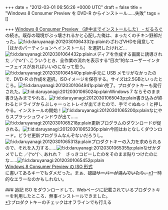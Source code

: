 
+++
date = "2012-03-01 06:56:26 +0000 UTC"
draft = false
title = "Windows 8 Consumer Preview を DVD-R からインストール……失敗"
tags = []

+++
<a href="http://daruyanagi.hatenablog.com/entry/2012/03/01/053229">Windows 8 Consumer Preview （途中までインストールした） - だるろぐ</a> の続き。既存の環境がぶっ壊されるかと心配した俺は、まったくのチキン野郎だった。<img src="http://cdn-ak.f.st-hatena.com/images/fotolife/d/daruyanagi/20120301/20120301064332.png" alt="f:id:daruyanagi:20120301064332p:plain" title="f:id:daruyanagi:20120301064332p:plain" class="hatena-fotolife"/>わざわざVHDを用意して［ほかのパーティションへインストール］を選択したけれど…<img src="http://cdn-ak.f.st-hatena.com/images/fotolife/d/daruyanagi/20120301/20120301064432.png" alt="f:id:daruyanagi:20120301064432p:plain" title="f:id:daruyanagi:20120301064432p:plain" class="hatena-fotolife"/>メディアを作成する画面に誘導された ／(^o^)＼こういうとき、全作業の流れを表示する“目次”的なユーザーインターフェイスがあればいいのになって思う。<img src="http://cdn-ak.f.st-hatena.com/images/fotolife/d/daruyanagi/20120301/20120301064540.png" alt="f:id:daruyanagi:20120301064540p:plain" title="f:id:daruyanagi:20120301064540p:plain" class="hatena-fotolife"/>手元に USB メモリがなかったので、DVD-R の作成を選択。ISOイメージを保存する。サイズは2.5GBといったところ。<img src="http://cdn-ak.f.st-hatena.com/images/fotolife/d/daruyanagi/20120301/20120301064941.png" alt="f:id:daruyanagi:20120301064941p:plain" title="f:id:daruyanagi:20120301064941p:plain" class="hatena-fotolife"/>完了。プロダクトキーも発行された。<img src="http://cdn-ak.f.st-hatena.com/images/fotolife/d/daruyanagi/20120301/20120301065024.png" alt="f:id:daruyanagi:20120301065024p:plain" title="f:id:daruyanagi:20120301065024p:plain" class="hatena-fotolife"/>Windows 7 ならそのまま書き込みまでやれる。<img src="http://cdn-ak.f.st-hatena.com/images/fotolife/d/daruyanagi/20120301/20120301065043.png" alt="f:id:daruyanagi:20120301065043p:plain" title="f:id:daruyanagi:20120301065043p:plain" class="hatena-fotolife"/>書き込みが終わるとドライブからぶしゃーっとトレイが出てきたので、手でぐぬぬっ！と押しやる。インストールの開始！<img src="http://cdn-ak.f.st-hatena.com/images/fotolife/d/daruyanagi/20120301/20120301065200.png" alt="f:id:daruyanagi:20120301065200p:plain" title="f:id:daruyanagi:20120301065200p:plain" class="hatena-fotolife"/>なにやらスプラッシュウィンドウが出て……<img src="http://cdn-ak.f.st-hatena.com/images/fotolife/d/daruyanagi/20120301/20120301065218.png" alt="f:id:daruyanagi:20120301065218p:plain" title="f:id:daruyanagi:20120301065218p:plain" class="hatena-fotolife"/>更新プログラムのダウンロードが促される。<img src="http://cdn-ak.f.st-hatena.com/images/fotolife/d/daruyanagi/20120301/20120301065236.png" alt="f:id:daruyanagi:20120301065236p:plain" title="f:id:daruyanagi:20120301065236p:plain" class="hatena-fotolife"/>今回はおとなしくダウンロード。どうせ更新プログラムなんぞないだろうし。<img src="http://cdn-ak.f.st-hatena.com/images/fotolife/d/daruyanagi/20120301/20120301065313.png" alt="f:id:daruyanagi:20120301065313p:plain" title="f:id:daruyanagi:20120301065313p:plain" class="hatena-fotolife"/>プロダクトキーの入力を求められるので、それを入力する……<img src="http://cdn-ak.f.st-hatena.com/images/fotolife/d/daruyanagi/20120301/20120301065355.png" alt="f:id:daruyanagi:20120301065355p:plain" title="f:id:daruyanagi:20120301065355p:plain" class="hatena-fotolife"/>なぜかダメでした ／(^o^)＼ あれれ？　さっきコピーしたのをそのまま貼りつけたのにな……<img src="http://cdn-ak.f.st-hatena.com/images/fotolife/d/daruyanagi/20120301/20120301065452.png" alt="f:id:daruyanagi:20120301065452p:plain" title="f:id:daruyanagi:20120301065452p:plain" class="hatena-fotolife"/><a href="http://windows.microsoft.com/ja-JP/windows-8/iso">
<br/>
	Windows 8 Consumer Preview の ISO 形式
<br/>
</a> に書いてあるキーでもダメだった。まぁ、<del>認証サーバーが混んでいたり、</del><a href="#f1" name="fn1" title="プロダクトキーのチェックはオフラインでも行える">*1</a>一時的なエラーなのかもしれない。

<div class="section">
    ### 追記
    ISO をダウンロードして、Webページに記載されているプロダクトキーを利用したところ、無事インストールできました。

</div><div class="footnote">
<a href="#fn1" name="f1" class="footnote-number">*1</a><span class="footnote-delimiter">:</span><span class="footnote-text">プロダクトキーのチェックはオフラインでも行える</span>
</div>

